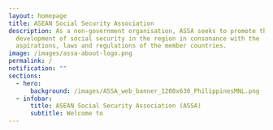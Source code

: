 ```yaml
---
layout: homepage
title: ASEAN Social Security Association
description: As a non-government organisation, ASSA seeks to promote the
  development of social security in the region in consonance with the
  aspirations, laws and regulations of the member countries.
image: /images/assa-about-logo.png
permalink: /
notification: ""
sections:
  - hero:
      background: /images/ASSA_web_banner_1200x630_PhilippinesMNL.png
  - infobar:
      title: ASEAN Social Security Association (ASSA)
      subtitle: Welcome to
---
```


